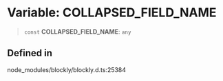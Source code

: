 # Variable: COLLAPSED_FIELD_NAME

> `const` **COLLAPSED_FIELD_NAME**: `any`

## Defined in

node_modules/blockly/blockly.d.ts:25384
